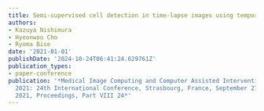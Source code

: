 ```yaml
---
title: Semi-supervised cell detection in time-lapse images using temporal consistency
authors:
- Kazuya Nishimura
- Hyeonwoo Cho
- Ryoma Bise
date: '2021-01-01'
publishDate: '2024-10-24T06:41:24.629761Z'
publication_types:
- paper-conference
publication: '*Medical Image Computing and Computer Assisted Intervention--MICCAI
  2021: 24th International Conference, Strasbourg, France, September 27--October 1,
  2021, Proceedings, Part VIII 24*'
---
```


